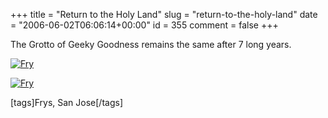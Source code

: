 +++
title = "Return to the Holy Land"
slug = "return-to-the-holy-land"
date = "2006-06-02T06:06:14+00:00"
id = 355
comment = false
+++

The Grotto of Geeky Goodness remains the same after 7 long years.

[![Fry](/images/flickr/2024_download/158507181_eb82c2f5a2.jpg)](http://www.flickr.com/photos/bandon1/158507181/ "Photo Sharing")

[![Fry](/images/flickr/2024_download/158507182_8ac5c3943c.jpg)](http://www.flickr.com/photos/bandon1/158507182/ "Photo Sharing")

[tags]Frys, San Jose[/tags]
